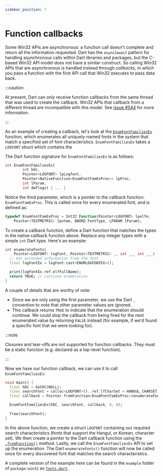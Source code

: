 ```yaml
---
sidebar_position: 7
---
```


# Function callbacks

Some Win32 APIs are asynchronous: a function call doesn't complete and return
all the information requested. Dart has the `async`/`await` pattern for handling
asynchronous calls within Dart libraries and packages, but the C-based Win32 API
model does not have a similar construct. So calling Win32 APIs that are
asynchronous is handled instead through _callbacks_, in which you pass a
function with the first API call that Win32 executes to pass data back.

:::caution

At present, Dart can only receive function callbacks from the same thread that
was used to create the callback. Win32 APIs that callback from a different
thread are incompatible with this model. See [issue
#544](https://github.com/dart-windows/win32/issues/544) for more information.

:::

As an example of creating a callback, let's look at the
[`EnumFontFamiliesEx`](https://learn.microsoft.com/en-us/windows/win32/api/wingdi/nf-wingdi-enumfontfamiliesexw)
function, which enumerates all uniquely-named fonts in the system that match a
specified set of font characteristics. `EnumFontFamiliesEx` takes a `LOGFONT`
struct which contains the

The Dart function signature for `EnumFontFamiliesEx` is as follows:

```dart
int EnumFontFamiliesEx(
        int hdc,
        Pointer<LOGFONT> lpLogfont,
        Pointer<NativeFunction<EnumFontFamExProc>> lpProc,
        int lParam,
        int dwFlags) { ... }
```

Notice the third parameter, which is a pointer to the callback function.
`EnumFontFamExProc`. This is called once for every enumerated font, and is
defined as:

```dart
typedef EnumFontFamExProc = Int32 Function(Pointer<LOGFONT> lpelfe,
    Pointer<TEXTMETRIC> lpntme, DWORD FontType, LPARAM lParam);
```

To create a callback function, define a Dart function that matches the types in
the native callback function above. Replace any integer types with a simple
`int` Dart type. Here's an example:

```dart
int enumerateFonts(
    Pointer<LOGFONT> logFont, Pointer<TEXTMETRIC> _, int __, int ___) {
  // Get extended information from the font
  final logFontEx = logFont.cast<ENUMLOGFONTEX>();

  print(logFontEx.ref.elfFullName);
  return TRUE; // continue enumeration
}
```

A couple of details that are worthy of note:

- Since we are only using the first parameter, we use the Dart `_` convention to
  note that other parameter values are ignored.
- This callback returns `TRUE` to indicate that the enumeration should continue.
  We could stop the callback from being fired for the next enumerated value by
  returning `FALSE` instead (for example, if we'd found a specific font that we
  were looking for).

:::note

Closures and tear-offs are not supported for function callbacks. They must be a
static function (e.g. declared as a top-level function).

:::

Now we have our function callback, we can use it to call `EnumFontFamiliesEx`:

```dart
void main() {
  final hDC = GetDC(NULL);
  final searchFont = calloc<LOGFONT>()..ref.lfCharSet = HANGUL_CHARSET;
  final callback = Pointer.fromFunction<EnumFontFamExProc>(enumerateFonts, 0);

  EnumFontFamiliesEx(hDC, searchFont, callback, 0, 0);
  
  free(searchFont);
}
```

In the above function, we create a struct `LOGFONT` containing our required
search characteristics (fonts that support the Hangul, or Korean, character
set). We then create a pointer to the Dart callback function using the
[`.fromFunction()`](https://api.dart.dev/stable/3.0.0/dart-ffi/Pointer/fromFunction.html)
method. Lastly, we call the `EnumFontFamiliesEx` API to set up the enumeration.
The Dart `enumerateFonts()` function will now be called once for every
discovered font that matches the search characteristics.

A complete version of the example here can be found in the `example` folder of
`package:win32` as
[`fonts.dart`](https://github.com/dart-windows/win32/blob/main/example/fonts.dart).
